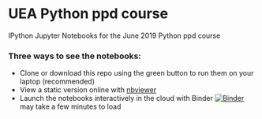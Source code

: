 # UEA Python ppd course
IPython Jupyter Notebooks for the June 2019 Python ppd course
### Three ways to see the notebooks:
- Clone or download this repo using the green button to run them on your laptop (recommended)
- View a static version online with [nbviewer](https://nbviewer.jupyter.org/github/callumrollo/ppd_python/tree/7b56c6515cb25374ffc2a029c228e19d44853246/notebooks/)
- Launch the notebooks interactively in the cloud with Binder
[![Binder](https://mybinder.org/badge_logo.svg)](https://mybinder.org/v2/gh/callumrollo/ppd_python/7b56c6515cb25374ffc2a029c228e19d44853246)
 may take a few minutes to load
